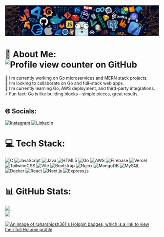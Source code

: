 <p><img src="https://raw.githubusercontent.com/MananJain2002/MananJain2002/main/images/github-banner.png"></p>

# 💫 About Me: ![Profile view counter on GitHub](https://komarev.com/ghpvc/?username=Harshjosh361)
🔭 I’m currently working on Go microservices and MERN stack projects.<br>👯 I’m looking to collaborate on Go and full-stack web apps.<br>🌱 I’m currently learning Go, AWS deployment, and third-party integrations.<br>⚡ Fun fact: Go is like building blocks—simple pieces, great results.


## 🌐 Socials:
[![Instagram](https://img.shields.io/badge/Instagram-%23E4405F.svg?logo=Instagram&logoColor=white)](https://www.instagram.com/_harsh361/) 
[![LinkedIn](https://img.shields.io/badge/LinkedIn-%230A66C2.svg?logo=LinkedIn&logoColor=white)](https://www.linkedin.com/in/harshjosh361)


# 💻 Tech Stack:
![C](https://img.shields.io/badge/c-%2300599C.svg?style=for-the-badge&logo=c&logoColor=white) ![JavaScript](https://img.shields.io/badge/javascript-%23323330.svg?style=for-the-badge&logo=javascript&logoColor=%23F7DF1E) ![Java](https://img.shields.io/badge/java-%23ED8B00.svg?style=for-the-badge&logo=openjdk&logoColor=white) ![HTML5](https://img.shields.io/badge/html5-%23E34F26.svg?style=for-the-badge&logo=html5&logoColor=white) ![Go](https://img.shields.io/badge/go-%2300ADD8.svg?style=for-the-badge&logo=go&logoColor=white) ![AWS](https://img.shields.io/badge/AWS-%23FF9900.svg?style=for-the-badge&logo=amazon-aws&logoColor=white) ![Firebase](https://img.shields.io/badge/firebase-%23039BE5.svg?style=for-the-badge&logo=firebase) ![Vercel](https://img.shields.io/badge/vercel-%23000000.svg?style=for-the-badge&logo=vercel&logoColor=white) ![TailwindCSS](https://img.shields.io/badge/tailwindcss-%2338B2AC.svg?style=for-the-badge&logo=tailwind-css&logoColor=white) ![Vite](https://img.shields.io/badge/vite-%23646CFF.svg?style=for-the-badge&logo=vite&logoColor=white) ![Bootstrap](https://img.shields.io/badge/bootstrap-%238511FA.svg?style=for-the-badge&logo=bootstrap&logoColor=white) ![Nginx](https://img.shields.io/badge/nginx-%23009639.svg?style=for-the-badge&logo=nginx&logoColor=white) ![MongoDB](https://img.shields.io/badge/MongoDB-%234ea94b.svg?style=for-the-badge&logo=mongodb&logoColor=white) ![MySQL](https://img.shields.io/badge/mysql-4479A1.svg?style=for-the-badge&logo=mysql&logoColor=white) ![Docker](https://img.shields.io/badge/docker-%230db7ed.svg?style=for-the-badge&logo=docker&logoColor=white) ![React](https://img.shields.io/badge/react-%2320232a.svg?style=for-the-badge&logo=react&logoColor=%2361DAFB)
![Next.js](https://img.shields.io/badge/Next.js-000000?logo=nextdotjs&logoColor=white&style=for-the-badge) ![Express.js](https://img.shields.io/badge/express.js-%23404d59.svg?style=for-the-badge&logo=express&logoColor=%2361DAFB)


# 📊 GitHub Stats:
![](https://github-readme-streak-stats.herokuapp.com/?user=Harshjosh361&theme=dark&hide_border=false)<br/>
![](https://github-readme-stats.vercel.app/api/top-langs/?username=Harshjosh361&theme=dark&hide_border=false&include_all_commits=true&count_private=true&layout=compact)

[![An image of @harshjosh361's Holopin badges, which is a link to view their full Holopin profile](https://holopin.me/harshjosh361)](https://holopin.io/@harshjosh361)
